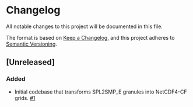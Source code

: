 # Changelog

All notable changes to this project will be documented in this file.

The format is based on [Keep a Changelog](https://keepachangelog.com/en/1.1.0/),
and this project adheres to [Semantic Versioning](https://semver.org/spec/v2.0.0.html).

## [Unreleased]

### Added

- Initial codebase that transforms SPL2SMP_E granules into NetCDF4-CF grids. [#1](https://github.com/nasa/harmony-SMAP-L2-gridding-service/pull/1)
